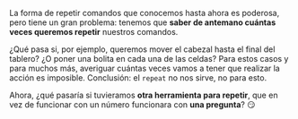 La forma de repetir comandos que conocemos hasta ahora es poderosa, pero tiene un gran problema: tenemos que **saber de antemano cuántas veces queremos repetir** nuestros comandos. 

¿Qué pasa si, por ejemplo, queremos mover el cabezal hasta el final del tablero? ¿O poner una bolita en cada una de las celdas? Para estos casos y para muchos más, averiguar cuántas veces vamos a tener que realizar la acción es imposible. Conclusión: el `repeat` no nos sirve, no para esto.

Ahora, ¿qué pasaría si tuvieramos **otra herramienta para repetir**, que en vez de funcionar con un número funcionara con **una pregunta**? :smirk: